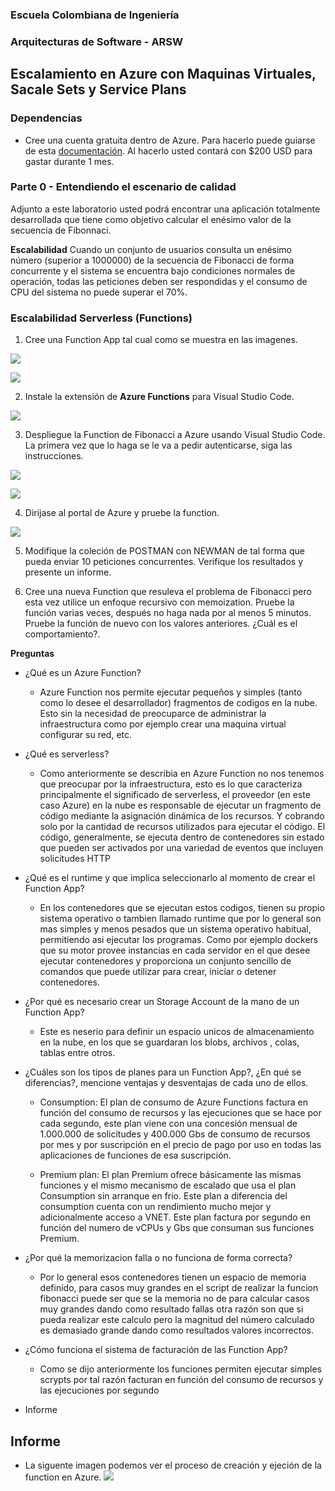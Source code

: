 ### Escuela Colombiana de Ingeniería
### Arquitecturas de Software - ARSW

## Escalamiento en Azure con Maquinas Virtuales, Sacale Sets y Service Plans

### Dependencias
* Cree una cuenta gratuita dentro de Azure. Para hacerlo puede guiarse de esta [documentación](https://azure.microsoft.com/en-us/free/search/?&ef_id=Cj0KCQiA2ITuBRDkARIsAMK9Q7MuvuTqIfK15LWfaM7bLL_QsBbC5XhJJezUbcfx-qAnfPjH568chTMaAkAsEALw_wcB:G:s&OCID=AID2000068_SEM_alOkB9ZE&MarinID=alOkB9ZE_368060503322_%2Bazure_b_c__79187603991_kwd-23159435208&lnkd=Google_Azure_Brand&dclid=CjgKEAiA2ITuBRDchty8lqPlzS4SJAC3x4k1mAxU7XNhWdOSESfffUnMNjLWcAIuikQnj3C4U8xRG_D_BwE). Al hacerlo usted contará con $200 USD para gastar durante 1 mes.

### Parte 0 - Entendiendo el escenario de calidad

Adjunto a este laboratorio usted podrá encontrar una aplicación totalmente desarrollada que tiene como objetivo calcular el enésimo valor de la secuencia de Fibonnaci.

**Escalabilidad**
Cuando un conjunto de usuarios consulta un enésimo número (superior a 1000000) de la secuencia de Fibonacci de forma concurrente y el sistema se encuentra bajo condiciones normales de operación, todas las peticiones deben ser respondidas y el consumo de CPU del sistema no puede superar el 70%.

### Escalabilidad Serverless (Functions)

1. Cree una Function App tal cual como se muestra en las  imagenes.

![](images/part3/part3-function-config.png)

![](images/part3/part3-function-configii.png)

2. Instale la extensión de **Azure Functions** para Visual Studio Code.

![](images/part3/part3-install-extension.png)

3. Despliegue la Function de Fibonacci a Azure usando Visual Studio Code. La primera vez que lo haga se le va a pedir autenticarse, siga las instrucciones.

![](images/part3/part3-deploy-function-1.png)

![](images/part3/part3-deploy-function-2.png)

4. Dirijase al portal de Azure y pruebe la function.

![](images/part3/part3-test-function.png)

5. Modifique la coleción de POSTMAN con NEWMAN de tal forma que pueda enviar 10 peticiones concurrentes. Verifique los resultados y presente un informe.

6. Cree una nueva Function que resuleva el problema de Fibonacci pero esta vez utilice un enfoque recursivo con memoization. Pruebe la función varias veces, después no haga nada por al menos 5 minutos. Pruebe la función de nuevo con los valores anteriores. ¿Cuál es el comportamiento?.

**Preguntas**

* ¿Qué es un Azure Function? 
    - Azure Function nos permite ejecutar pequeños y  simples (tanto como lo desee el desarrollador) fragmentos de codigos en la nube. Esto sin la necesidad de preocuparce de administrar la infraestructura como por ejemplo crear una maquina virtual configurar su red, etc. 
    
* ¿Qué es serverless? 
    -  Como anteriormente se describia en Azure Function no nos tenemos que preocupar por la infraestructura, esto es lo que caracteriza principalmente el significado de serverless, el proveedor (en este caso Azure) en la nube  es responsable de ejecutar un fragmento de código mediante la asignación dinámica de los recursos. Y cobrando solo por la cantidad de recursos utilizados para ejecutar el código. El código, generalmente, se ejecuta dentro de contenedores sin estado que pueden ser activados por una variedad de eventos que incluyen solicitudes HTTP
    
* ¿Qué es el runtime y que implica seleccionarlo al momento de crear el Function App? 
    - En los contenedores  que se ejecutan estos codigos, tienen su propio sistema operativo o tambien llamado runtime que por lo general son mas simples y menos pesados que un sistema operativo habitual, permitiendo asi ejecutar los programas. Como por ejemplo dockers que su motor provee instancias en cada servidor en el que desee ejecutar contenedores y proporciona un conjunto sencillo de comandos que puede utilizar para crear, iniciar o detener contenedores.

* ¿Por qué es necesario crear un Storage Account de la mano de un Function App? 
    -  Este es neserio para definir un espacio unicos  de almacenamiento en la nube, en los que se guardaran los blobs, archivos , colas, tablas entre otros.
    
* ¿Cuáles son los tipos de planes para un Function App?, ¿En qué se diferencias?, mencione ventajas y desventajas de cada uno de ellos.
    -  Consumption: El plan de consumo de Azure Functions factura en función del consumo de recursos y las ejecuciones que se hace por cada segundo, este plan viene con una concesión mensual de 1.000.000 de solicitudes y 400.000 Gbs de consumo de recursos por mes y por suscripción en el precio de pago por uso en todas las aplicaciones de funciones de esa suscripción.

    - Premium plan: El plan Premium ofrece básicamente las mismas funciones y el mismo mecanismo de escalado que usa el plan Consumption sin arranque en frio. Este plan a diferencia del consumption cuenta con un rendimiento mucho mejor y adicionalmente acceso a VNET. Este plan factura por segundo en función del numero de vCPUs y Gbs que consuman sus funciones Premium. 
    
* ¿Por qué la memorizacion falla o no funciona de forma correcta? 
     - Por lo general esos contenedores tienen un espacio de memoria definido, para casos muy grandes en el script de realizar la funcion fibonacci puede ser que se la memoria no de para calcular casos muy grandes dando como resultado fallas otra razón son que si pueda realizar este calculo pero la magnitud del número calculado es demasiado grande dando como resultados valores incorrectos. 
     
* ¿Cómo funciona el sistema de facturación de las Function App? 
     - Como se dijo anteriormente los funciones permiten ejecutar simples scrypts por tal razón facturan en función del consumo de recursos y las ejecuciones por segundo
     
* Informe 

## Informe 

* La siguente imagen podemos ver el proceso de creación y ejeción de la function en Azure. 
![](images/fibonacci%20memo.PNG)

